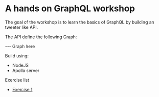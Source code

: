 # A hands on GraphQL workshop

The goal of the workshop is to learn the basics of GraphQL by building an tweeter like API.

The API define the following Graph:

--- Graph here

Build using:
- NodeJS
- Apollo server

Exercise list
* [Exercise 1](https://github.com/morfioce/hands-on-graphql/ex1)